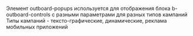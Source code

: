 Элемент outboard-popups используется для отображения блока b-outboard-controls с разными параметрами для разных типов кампаний
Типы кампаний - тексто-графические, динамические, реклама мобильных приложений 
